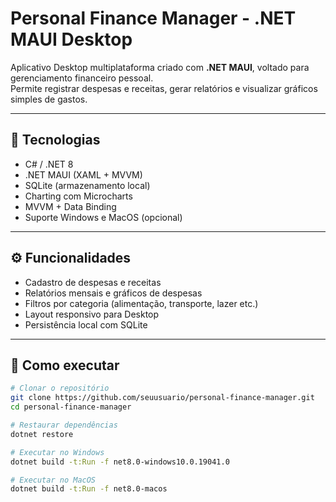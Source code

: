 # Personal Finance Manager - .NET MAUI Desktop

Aplicativo Desktop multiplataforma criado com **.NET MAUI**, voltado para gerenciamento financeiro pessoal.  
Permite registrar despesas e receitas, gerar relatórios e visualizar gráficos simples de gastos.

---

## 🚀 Tecnologias
- C# / .NET 8
- .NET MAUI (XAML + MVVM)
- SQLite (armazenamento local)
- Charting com Microcharts
- MVVM + Data Binding
- Suporte Windows e MacOS (opcional)

---

## ⚙️ Funcionalidades
- Cadastro de despesas e receitas
- Relatórios mensais e gráficos de despesas
- Filtros por categoria (alimentação, transporte, lazer etc.)
- Layout responsivo para Desktop
- Persistência local com SQLite

---

## 🧩 Como executar

```bash
# Clonar o repositório
git clone https://github.com/seuusuario/personal-finance-manager.git
cd personal-finance-manager

# Restaurar dependências
dotnet restore

# Executar no Windows
dotnet build -t:Run -f net8.0-windows10.0.19041.0

# Executar no MacOS
dotnet build -t:Run -f net8.0-macos
